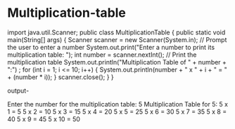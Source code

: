# Multiplication-table
import java.util.Scanner;
public class MultiplicationTable {
    public static void main(String[] args) {
Scanner scanner = new Scanner(System.in);
// Prompt the user to enter a number
System.out.print("Enter a number to print its multiplication table: ");
int number = scanner.nextInt();
// Print the multiplication table
System.out.println("Multiplication Table of " + number + ":") ;
for (int i = 1; i <= 10; i++) {
            System.out.println(number + " x " + i + " = " + (number * i));
}
  scanner.close();
    }
}

output-

Enter the number for the multiplication table: 5
Multiplication Table for 5:
5 x 1 = 5
5 x 2 = 10
5 x 3 = 15
5 x 4 = 20
5 x 5 = 25
5 x 6 = 30
5 x 7 = 35
5 x 8 = 40
5 x 9 = 45
5 x 10 = 50

